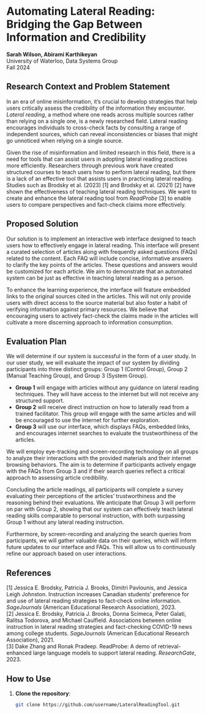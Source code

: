 # Automating Lateral Reading: Bridging the Gap Between Information and Credibility

**Sarah Wilson, Abirami Karthikeyan**  
University of Waterloo, Data Systems Group  
Fall 2024

## Research Context and Problem Statement

In an era of online misinformation, it’s crucial to develop strategies that help users critically assess the credibility of the information they encounter. *Lateral reading*, a method where one reads across multiple sources rather than relying on a single one, is a newly researched field. Lateral reading encourages individuals to cross-check facts by consulting a range of independent sources, which can reveal inconsistencies or biases that might go unnoticed when relying on a single source. 

Given the rise of misinformation and limited research in this field, there is a need for tools that can assist users in adopting lateral reading practices more efficiently. Researchers through previous work have created structured courses to teach users how to perform lateral reading, but there is a lack of an effective tool that assists users in practicing lateral reading. Studies such as Brodsky et al. (2023) [1] and Brodsky et al. (2021) [2] have shown the effectiveness of teaching lateral reading techniques. We want to create and enhance the lateral reading tool from *ReadProbe* [3] to enable users to compare perspectives and fact-check claims more effectively.



## Proposed Solution

Our solution is to implement an interactive web interface designed to teach users how to effectively engage in lateral reading. This interface will present a curated selection of articles along with frequently asked questions (FAQs) related to the content. Each FAQ will include concise, informative answers to clarify the key points of the articles. These questions and answers would be customized for each article. We aim to demonstrate that an automated system can be just as effective in teaching lateral reading as a person.

To enhance the learning experience, the interface will feature embedded links to the original sources cited in the articles. This will not only provide users with direct access to the source material but also foster a habit of verifying information against primary resources. We believe that encouraging users to actively fact-check the claims made in the articles will cultivate a more discerning approach to information consumption.

## Evaluation Plan

We will determine if our system is successful in the form of a user study. In our user study, we will evaluate the impact of our system by dividing participants into three distinct groups: Group 1 (Control Group), Group 2 (Manual Teaching Group), and Group 3 (System Group).

- **Group 1** will engage with articles without any guidance on lateral reading techniques. They will have access to the internet but will not receive any structured support.
- **Group 2** will receive direct instruction on how to laterally read from a trained facilitator. This group will engage with the same articles and will be encouraged to use the internet for further exploration.
- **Group 3** will use our interface, which displays FAQs, embedded links, and encourages internet searches to evaluate the trustworthiness of the articles.

We will employ eye-tracking and screen-recording technology on all groups to analyze their interactions with the provided materials and their internet browsing behaviors. The aim is to determine if participants actively engage with the FAQs from Group 3 and if their search queries reflect a critical approach to assessing article credibility.

Concluding the article readings, all participants will complete a survey evaluating their perceptions of the articles’ trustworthiness and the reasoning behind their evaluations. We anticipate that Group 3 will perform on par with Group 2, showing that our system can effectively teach lateral reading skills comparable to personal instruction, with both surpassing Group 1 without any lateral reading instruction.

Furthermore, by screen-recording and analyzing the search queries from participants, we will gather valuable data on their queries, which will inform future updates to our interface and FAQs. This will allow us to continuously refine our approach based on user interactions.


## References

[1] Jessica E. Brodsky, Patricia J. Brooks, Dimitri Pavlounis, and Jessica Leigh Johnston. Instruction increases Canadian students’ preference for and use of lateral reading strategies to fact-check online information. *SageJournals* (American Educational Research Association), 2023.  
[2] Jessica E. Brodsky, Patricia J. Brooks, Donna Scimeca, Peter Galati, Ralitsa Todorova, and Michael Caulfield. Associations between online instruction in lateral reading strategies and fact-checking COVID-19 news among college students. *SageJournals* (American Educational Research Association), 2021.  
[3] Dake Zhang and Ronak Pradeep. ReadProbe: A demo of retrieval-enhanced large language models to support lateral reading. *ResearchGate*, 2023.


## How to Use

1. **Clone the repository**:
   ```bash
   git clone https://github.com/username/LateralReadingTool.git
